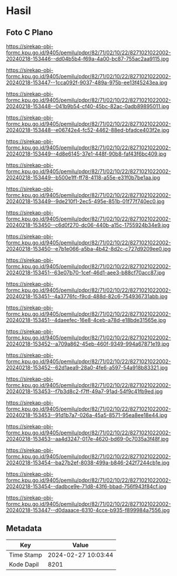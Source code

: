 # Hasil

## Foto C Plano

https://sirekap-obj-formc.kpu.go.id/9405/pemilu/pdpr/82/71/02/10/22/8271021022002-20240218-153446--dd04b5b4-f69a-4a00-bc87-755ac2aa9115.jpg

https://sirekap-obj-formc.kpu.go.id/9405/pemilu/pdpr/82/71/02/10/22/8271021022002-20240218-153447--1cca092f-9037-489a-975b-ee13f45243ea.jpg

https://sirekap-obj-formc.kpu.go.id/9405/pemilu/pdpr/82/71/02/10/22/8271021022002-20240218-153448--041b9b54-cf40-45bc-82ac-0adb89895011.jpg

https://sirekap-obj-formc.kpu.go.id/9405/pemilu/pdpr/82/71/02/10/22/8271021022002-20240218-153448--e06742e4-fc52-4462-88ed-bfadce403f2e.jpg

https://sirekap-obj-formc.kpu.go.id/9405/pemilu/pdpr/82/71/02/10/22/8271021022002-20240218-153449--4d8e6145-37e1-448f-90b8-faf43f6bc409.jpg

https://sirekap-obj-formc.kpu.go.id/9405/pemilu/pdpr/82/71/02/10/22/8271021022002-20240218-153449--b500e1ff-ff78-4118-a55e-e31f0b7be1aa.jpg

https://sirekap-obj-formc.kpu.go.id/9405/pemilu/pdpr/82/71/02/10/22/8271021022002-20240218-153449--9de210f1-2ec5-495e-851b-01f77f740ec0.jpg

https://sirekap-obj-formc.kpu.go.id/9405/pemilu/pdpr/82/71/02/10/22/8271021022002-20240218-153450--c6d0f270-dc06-440b-a15c-1755924b34e9.jpg

https://sirekap-obj-formc.kpu.go.id/9405/pemilu/pdpr/82/71/02/10/22/8271021022002-20240218-153450--e7b1e066-a5ba-4b42-8d2c-c727d9209ee0.jpg

https://sirekap-obj-formc.kpu.go.id/9405/pemilu/pdpr/82/71/02/10/22/8271021022002-20240218-153451--63e07b70-1cef-46d1-aee3-b88cf70acc87.jpg

https://sirekap-obj-formc.kpu.go.id/9405/pemilu/pdpr/82/71/02/10/22/8271021022002-20240218-153451--4a3776fc-f9cd-488d-82c6-754936731abb.jpg

https://sirekap-obj-formc.kpu.go.id/9405/pemilu/pdpr/82/71/02/10/22/8271021022002-20240218-153451--4daeefec-16e8-4ceb-a78d-e18bde31565e.jpg

https://sirekap-obj-formc.kpu.go.id/9405/pemilu/pdpr/82/71/02/10/22/8271021022002-20240218-153452--a709a862-45eb-460f-9349-994a67871e19.jpg

https://sirekap-obj-formc.kpu.go.id/9405/pemilu/pdpr/82/71/02/10/22/8271021022002-20240218-153452--62d1aea9-28a0-4fe6-a597-54a918b83321.jpg

https://sirekap-obj-formc.kpu.go.id/9405/pemilu/pdpr/82/71/02/10/22/8271021022002-20240218-153453--f7b3d8c2-f7ff-49a7-91ad-54f9c41fb9ed.jpg

https://sirekap-obj-formc.kpu.go.id/9405/pemilu/pdpr/82/71/02/10/22/8271021022002-20240218-153453--91d1b7a7-026a-45a5-8571-95ea8ee18e44.jpg

https://sirekap-obj-formc.kpu.go.id/9405/pemilu/pdpr/82/71/02/10/22/8271021022002-20240218-153453--aa4d3247-017e-4620-bd69-0c7035a3f48f.jpg

https://sirekap-obj-formc.kpu.go.id/9405/pemilu/pdpr/82/71/02/10/22/8271021022002-20240218-153454--ba27b2ef-8038-499a-b846-242f7244cb1e.jpg

https://sirekap-obj-formc.kpu.go.id/9405/pemilu/pdpr/82/71/02/10/22/8271021022002-20240218-153454--dadbce9e-71d8-43f6-bbad-756f943f84cf.jpg

https://sirekap-obj-formc.kpu.go.id/9405/pemilu/pdpr/82/71/02/10/22/8271021022002-20240218-153447--d0daaace-6310-4cce-b935-f899984a7556.jpg


## Metadata

| Key        | Value               |
| ---------- | ------------------- |
| Time Stamp | 2024-02-27 10:03:44 |
| Kode Dapil | 8201                |




